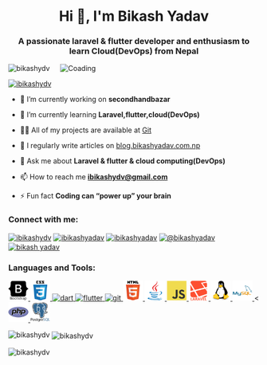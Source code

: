 
<h1 align="center">Hi 👋, I'm Bikash Yadav</h1>
<h3 align="center">A passionate laravel & flutter developer  and  enthusiasm to learn Cloud(DevOps) from Nepal</h3>

<img align="right"  alt="Coading" width="400" src="https://cdn.dribbble.com/users/1162077/screenshots/3848914/programmer.gif">

<p align="left"> <img src="https://komarev.com/ghpvc/?username=bikashydv&label=Profile%20views&color=0e75b6&style=flat" alt="bikashydv" /> </p>

<p align="left"> <a href="https://twitter.com/ibikashydv" target="blank"><img src="https://img.shields.io/twitter/follow/ibikashydv?logo=twitter&style=for-the-badge" alt="ibikashydv" /></a> </p>


- 🔭 I’m currently working on **secondhandbazar**

- 🌱 I’m currently learning **Laravel,flutter,cloud(DevOps)**

- 👨‍💻 All of my projects are available at [Git](Git)

- 📝 I regularly write articles on [blog.bikashyadav.com.np](blog.bikashyadav.com.np)

- 💬 Ask me about **Laravel & flutter & cloud computing(DevOps)**

- 📫 How to reach me **ibikashydv@gmail.com**

- ⚡ Fun fact **Coding can “power up” your brain**

<h3 align="left">Connect with me:</h3>
<p align="left">
    <a href="https://twitter.com/ibikashydv" target="blank"><img align="center" src="https://raw.githubusercontent.com/rahuldkjain/github-profile-readme-generator/master/src/images/icons/Social/twitter.svg" alt="ibikashydv" height="30" width="40" /></a>
    <a href="https://linkedin.com/in/ibikashyadav" target="blank"><img align="center" src="https://raw.githubusercontent.com/rahuldkjain/github-profile-readme-generator/master/src/images/icons/Social/linked-in-alt.svg" alt="ibikashyadav" height="30" width="40" /></a>
    <a href="https://instagram.com/ibikashyadav" target="blank"><img align="center" src="https://raw.githubusercontent.com/rahuldkjain/github-profile-readme-generator/master/src/images/icons/Social/instagram.svg" alt="ibikashyadav" height="30" width="40" /></a>
    <a href="https://hashnode.com/@bikashyadav" target="blank"><img align="center" src="https://raw.githubusercontent.com/rahuldkjain/github-profile-readme-generator/master/src/images/icons/Social/hashnode.svg" alt="@bikashyadav" height="30" width="40" /></a>
    <a href="https://www.youtube.com/https://www.youtube.com/channel/UC_63NDIIenV1vgm6hcZmCsg" target="blank"><img align="center" src="https://raw.githubusercontent.com/rahuldkjain/github-profile-readme-generator/master/src/images/icons/Social/youtube.svg" alt="bikash yadav" height="30" width="40" /></a>
</p>

<h3 align="left">Languages and Tools:</h3>
<p align="left"> <a href="https://getbootstrap.com" target="_blank" rel="noreferrer"> <img src="https://raw.githubusercontent.com/devicons/devicon/master/icons/bootstrap/bootstrap-plain-wordmark.svg" alt="bootstrap" width="40" height="40"/> </a> <a href="https://www.w3schools.com/css/" target="_blank" rel="noreferrer"> <img src="https://raw.githubusercontent.com/devicons/devicon/master/icons/css3/css3-original-wordmark.svg" alt="css3" width="40" height="40"/> </a> <a href="https://dart.dev" target="_blank" rel="noreferrer"> <img src="https://www.vectorlogo.zone/logos/dartlang/dartlang-icon.svg" alt="dart" width="40" height="40"/> </a>  </a> <a href="https://flutter.dev" target="_blank" rel="noreferrer"> <img src="https://www.vectorlogo.zone/logos/flutterio/flutterio-icon.svg" alt="flutter" width="40" height="40"/> </a> <a href="https://git-scm.com/" target="_blank" rel="noreferrer"> <img src="https://www.vectorlogo.zone/logos/git-scm/git-scm-icon.svg" alt="git" width="40" height="40"/> </a> <a href="https://www.w3.org/html/" target="_blank" rel="noreferrer"> <img src="https://raw.githubusercontent.com/devicons/devicon/master/icons/html5/html5-original-wordmark.svg" alt="html5" width="40" height="40"/> </a> <a href="https://www.java.com" target="_blank" rel="noreferrer"> <img src="https://raw.githubusercontent.com/devicons/devicon/master/icons/java/java-original.svg" alt="java" width="40" height="40"/> </a> <a href="https://developer.mozilla.org/en-US/docs/Web/JavaScript" target="_blank" rel="noreferrer"> <img src="https://raw.githubusercontent.com/devicons/devicon/master/icons/javascript/javascript-original.svg" alt="javascript" width="40" height="40"/> </a>  </a> <a href="https://laravel.com/" target="_blank" rel="noreferrer"> <img src="https://raw.githubusercontent.com/devicons/devicon/master/icons/laravel/laravel-plain-wordmark.svg" alt="laravel" width="40" height="40"/> </a> <a href="https://www.linux.org/" target="_blank" rel="noreferrer"> <img src="https://raw.githubusercontent.com/devicons/devicon/master/icons/linux/linux-original.svg" alt="linux" width="40" height="40"/> </a> <a href="https://www.mysql.com/" target="_blank" rel="noreferrer"> <img src="https://raw.githubusercontent.com/devicons/devicon/master/icons/mysql/mysql-original-wordmark.svg" alt="mysql" width="40" height="40"/> </a> < </a> <a href="https://www.php.net" target="_blank" rel="noreferrer"> <img src="https://raw.githubusercontent.com/devicons/devicon/master/icons/php/php-original.svg" alt="php" width="40" height="40"/> </a> <a href="https://www.postgresql.org" target="_blank" rel="noreferrer"> <img src="https://raw.githubusercontent.com/devicons/devicon/master/icons/postgresql/postgresql-original-wordmark.svg" alt="postgresql" width="40" height="40"/> </a> </p>

<p><img align="left" src="https://github-readme-stats.vercel.app/api/top-langs?username=bikashydv&show_icons=true&locale=en&layout=compact" alt="bikashydv" /></p>

<p>&nbsp;<img align="center" src="https://github-readme-stats.vercel.app/api?username=bikashydv&show_icons=true&locale=en" alt="bikashydv" /></p>

<p><img align="center" src="https://github-readme-streak-stats.herokuapp.com/?user=bikashydv&" alt="bikashydv" /></p>
